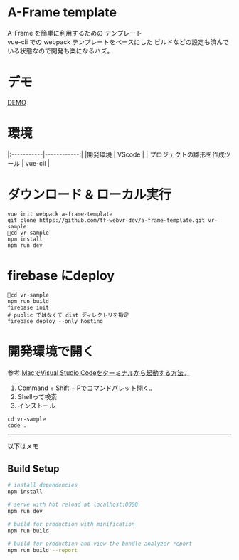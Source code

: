 # A-Frame template
A-Frame を簡単に利用するための テンプレート  
vue-cli での webpack テンプレートをベースにした ビルドなどの設定も済んでいる状態なので開発も楽になるハズ。

# デモ
[DEMO](https://tf-webvr-dev.firebaseapp.com)

# 環境
|:-----------|------------:|
|開発環境 | VScode |
| プロジェクトの雛形を作成ツール | vue-cli |

# ダウンロード & ローカル実行

```
vue init webpack a-frame-template
git clone https://github.com/tf-webvr-dev/a-frame-template.git vr-sample
cd vr-sample
npm install
npm run dev
```

# firebase にdeploy
```
cd vr-sample
npm run build
firebase init 
# public ではなくて dist ディレクトリを指定
firebase deploy --only hosting
```

# 開発環境で開く
参考 [MacでVisual Studio Codeをターミナルから起動する方法。](https://qiita.com/naru0504/items/c2ed8869ffbf7682cf5c#mac%E3%81%A7visual-studio-code%E3%82%92%E3%82%BF%E3%83%BC%E3%83%9F%E3%83%8A%E3%83%AB%E3%81%8B%E3%82%89%E8%B5%B7%E5%8B%95%E3%81%99%E3%82%8B%E6%96%B9%E6%B3%95)

1. Command + Shift + Pでコマンドパレット開く。
2. Shellって検索
3. インストール

```
cd vr-sample
code .
```

-----
以下はメモ
## Build Setup

``` bash
# install dependencies
npm install

# serve with hot reload at localhost:8080
npm run dev

# build for production with minification
npm run build

# build for production and view the bundle analyzer report
npm run build --report
```
